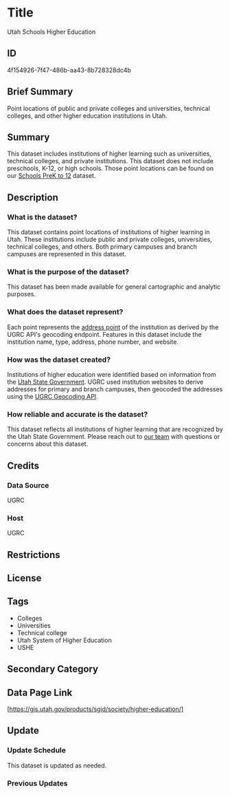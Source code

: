 # Title

Utah Schools Higher Education

## ID

4f154926-7f47-486b-aa43-8b728328dc4b

## Brief Summary

Point locations of public and private colleges and universities, technical colleges, and other higher education institutions in Utah.

## Summary

This dataset includes institutions of higher learning such as universities, technical colleges, and private institutions. This dataset does not include preschools, K-12, or high schools. Those point locations can be found on our [Schools PreK to 12](https://gis.utah.gov/products/sgid/society/pre-k-through-12/) dataset.

## Description

### What is the dataset?

This dataset contains point locations of institutions of higher learning in Utah. These institutions include public and private colleges, universities, technical colleges, and others. Both primary campuses and branch campuses are represented in this dataset.

### What is the purpose of the dataset?

This dataset has been made available for general cartographic and analytic purposes.

### What does the dataset represent?

Each point represents the [address point](https://gis.utah.gov/products/sgid/location/address-points/) of the institution as derived by the UGRC API's geocoding endpoint. Features in this dataset include the institution name, type, address, phone number, and website.

### How was the dataset created?

Institutions of higher education were identified based on information from the [Utah State Government](https://www.utah.gov/education/colleges.html). UGRC used institution websites to derive addresses for primary and branch campuses, then geocoded the addresses using the [UGRC Geocoding API](https://gis.utah.gov/products/api/).

### How reliable and accurate is the dataset?

This dataset reflects all institutions of higher learning that are recognized by the Utah State Government. Please reach out to [our team](https://gis.utah.gov/contact/) with questions or concerns about this dataset.

## Credits

### Data Source

UGRC

### Host

UGRC

## Restrictions

## License

## Tags

- Colleges
- Universities
- Technical college
- Utah System of Higher Education
- USHE

## Secondary Category

## Data Page Link

[https://gis.utah.gov/products/sgid/society/higher-education/]

## Update

### Update Schedule

This dataset is updated as needed.

### Previous Updates
